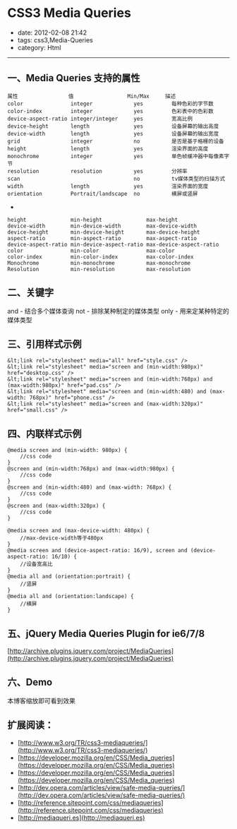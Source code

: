 # CSS3 Media Queries

- date: 2012-02-08 21:42
- tags: css3,Media-Queries
- category: Html

----------------

## 一、Media Queries 支持的属性


	属性                值                 Min/Max     描述
	color               integer             yes         每种色彩的字节数
	color-index         integer             yes         色彩表中的色彩数
	device-aspect-ratio integer/integer     yes         宽高比例
	device-height       length              yes         设备屏幕的输出高度
	device-width        length              yes         设备屏幕的输出宽度
	grid                integer             no          是否是基于格栅的设备
	height              length              yes         渲染界面的高度
	monochrome          integer             yes         单色帧缓冲器中每像素字节
	resolution          resolution          yes         分辨率
	scan                                    no          tv媒体类型的扫描方式
	width               length              yes         渲染界面的宽度
	orientation         Portrait/landscape  no          横屏或竖屏

-

	height              min-height              max-height
	device-width        min-device-width        max-device-width
	device-height       min-device-height       max-device-height
	aspect-ratio        min-aspect-ratio        max-aspect-ratio
	device-aspect-ratio min-device-aspect-ratio max-device-aspect-ratio
	color               min-color               max-color
	color-index         min-color-index         max-color-index
	Monochrome          min-monochrome          max-monochrome
	Resolution          min-resolution          max-resolution


## 二、关键字

and - 结合多个媒体查询
not - 排除某种制定的媒体类型
only - 用来定某种特定的媒体类型


## 三、引用样式示例</h3>


	&lt;link rel="stylesheet" media="all" href="style.css" />
	&lt;link rel="stylesheet" media="screen and (min-width:980px)" href="desktop.css" />
	&lt;link rel="stylesheet" media="screen and (min-width:768px) and (max-width:980px)" href="pad.css" />
	&lt;link rel="stylesheet" media="screen and (min-width:480) and (max-width: 768px)" href="phone.css" />
	&lt;link rel="stylesheet" media="screen and (max-width:320px)" href="small.css" />



## 四、内联样式示例

	@media screen and (min-width: 980px) {
		//css code
	}
	@screen and (min-width:768px) and (max-width:980px) {
		//css code
	}
	@screen and (min-width:480) and (max-width: 768px) {
		//css code
	}
	@screen and (max-width:320px) {
		//css code
	}
	
	@media screen and (max-device-width: 480px) {
		//max-device-width等于480px
	}
	@media screen and (device-aspect-ratio: 16/9), screen and (device-aspect-ratio: 16/10) {
		//设备宽高比
	}
	@media all and (orientation:portrait) {
		//竖屏
	}
	@media all and (orientation:landscape) {
		//横屏
	}

## 五、jQuery Media Queries Plugin for ie6/7/8

[http://archive.plugins.jquery.com/project/MediaQueries](http://archive.plugins.jquery.com/project/MediaQueries)

## 六、Demo

本博客缩放即可看到效果

## 扩展阅读：

* [http://www.w3.org/TR/css3-mediaqueries/](http://www.w3.org/TR/css3-mediaqueries/)
* [https://developer.mozilla.org/en/CSS/Media_queries](https://developer.mozilla.org/en/CSS/Media_queries)
* [https://developer.mozilla.org/en/CSS/Media_queries](https://developer.mozilla.org/en/CSS/Media_queries)
* [http://dev.opera.com/articles/view/safe-media-queries/](http://dev.opera.com/articles/view/safe-media-queries/)
* [http://reference.sitepoint.com/css/mediaqueries](http://reference.sitepoint.com/css/mediaqueries)
* [http://mediaqueri.es](http://mediaqueri.es)